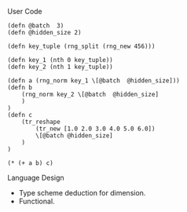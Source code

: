 User Code

```
(defn @batch  3)
(defn @hidden_size 2)

(defn key_tuple (rng_split (rng_new 456)))

(defn key_1 (nth 0 key_tuple))
(defn key_2 (nth 1 key_tuple))

(defn a (rng_norm key_1 \[@batch  @hidden_size]))
(defn b
    (rng_norm key_2 \[@batch  @hidden_size]
    )
)
(defn c
    (tr_reshape
        (tr_new [1.0 2.0 3.0 4.0 5.0 6.0])
        \[@batch @hidden_size]
    )
)

(* (+ a b) c)
```

Language Design
- Type scheme deduction for dimension.
- Functional.
